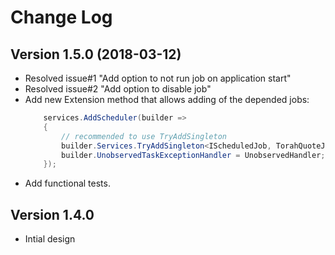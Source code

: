 
Change Log
===============================================================================

Version 1.5.0 (2018-03-12)
----------------------------
 * Resolved issue#1 "Add option to not run job on application start"
 * Resolved issue#2 "Add option to disable job"
 * Add new Extension method that allows adding of the depended jobs:
    ```c#
        services.AddScheduler(builder =>
        {
            // recommended to use TryAddSingleton
            builder.Services.TryAddSingleton<IScheduledJob, TorahQuoteJob>();
            builder.UnobservedTaskExceptionHandler = UnobservedHandler;
        });
    ```
 * Add functional tests.

Version 1.4.0
----------------------------
 * Intial design
